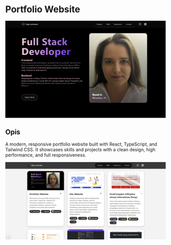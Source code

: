 # Portfolio Website

![Projekt Screenshot](public/projects/PW.png)

## Opis

A modern, responsive portfolio website built with React, TypeScript, and Tailwind CSS. It showcases skills and projects with a clean design, high performance, and full responsiveness.

![Kolejny Screenshot](public/projects/PW_C.png)

